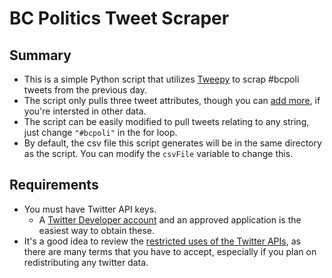 # BC Politics Tweet Scraper 

## Summary

* This is a simple Python script that utilizes [Tweepy](http://docs.tweepy.org/en/latest/) to scrap #bcpoli tweets from the previous day.
* The script only pulls three tweet attributes, though you can [add more](https://developer.twitter.com/en/docs/twitter-api/v1/data-dictionary/overview/tweet-object), if you're intersted in other data.
* The script can be easily modified to pull tweets relating to any string, just change ```"#bcpoli"``` in the for loop.
* By default, the csv file this script generates will be in the same directory as the script. You can modify the ```csvFile``` variable to change this.

## Requirements
* You must have Twitter API keys.
    * A [Twitter Developer account](https://developer.twitter.com/en/apply-for-access) and an approved application is the easiest way to obtain these.
* It's a good idea to review the [restricted uses of the Twitter APIs](https://developer.twitter.com/en/developer-terms/more-on-restricted-use-cases), as there are many terms that you have to accept, especially if you plan on redistributing any twitter data.
